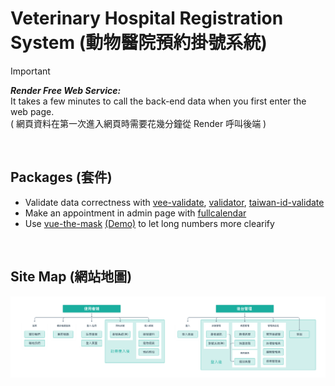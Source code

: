 # Veterinary Hospital Registration System (動物醫院預約掛號系統)
> [!IMPORTANT]
> ***Render Free Web Service:*** <br>
> It takes a few minutes to call the back-end data when you first enter the web page.<br>
> ( 網頁資料在第一次進入網頁時需要花幾分鐘從 Render 呼叫後端 )

<br>

## Packages (套件)
- Validate data correctness with [vee-validate](https://github.com/logaretm/vee-validate), [validator](https://github.com/validatorjs/validator.js), [taiwan-id-validate](https://github.com/enylin/taiwan-id-validator)
- Make an appointment in admin page with [fullcalendar](https://github.com/fullcalendar/fullcalendar)
- Use [vue-the-mask](https://github.com/vuejs-tips/vue-the-mask) [(Demo)](https://vuejs-tips.github.io/vue-the-mask/) to let long numbers more clearify

<br>

## Site Map (網站地圖)
![](https://github.com/sleepyhazzzel/vet-front/blob/main/src/assets/Sitemap.png)
